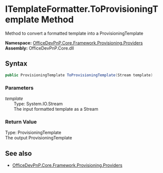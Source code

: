 # ITemplateFormatter.ToProvisioningTemplate Method  
Method to convert a formatted template into a ProvisioningTemplate  

**Namespace:** [OfficeDevPnP.Core.Framework.Provisioning.Providers](OfficeDevPnP.Core.Framework.Provisioning.Providers.md)  
**Assembly:** OfficeDevPnP.Core.dll  
## Syntax
```C#
public ProvisioningTemplate ToProvisioningTemplate(Stream template)
```
### Parameters
*template*  
&emsp;&emsp;Type: System.IO.Stream  
&emsp;&emsp;The input formatted template as a Stream  
### Return Value
Type: ProvisioningTemplate  
The output ProvisioningTemplate

## See also
- [OfficeDevPnP.Core.Framework.Provisioning.Providers](OfficeDevPnP.Core.Framework.Provisioning.Providers.md)
